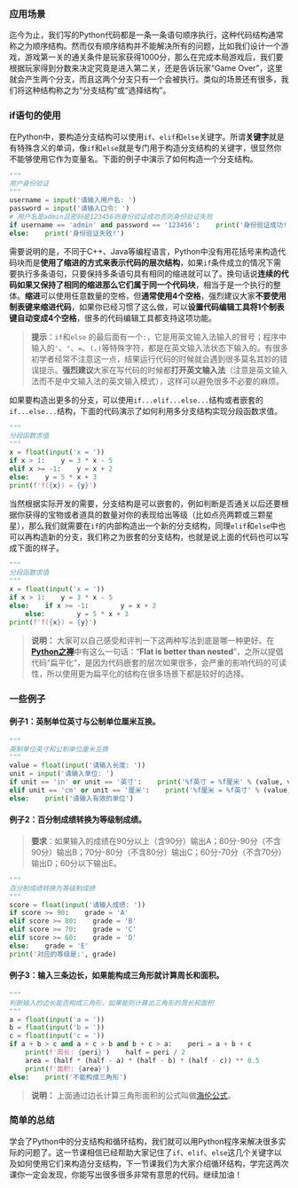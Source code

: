 ### 应用场景

迄今为止，我们写的Python代码都是一条一条语句顺序执行，这种代码结构通常称之为顺序结构。然而仅有顺序结构并不能解决所有的问题，比如我们设计一个游戏，游戏第一关的通关条件是玩家获得1000分，那么在完成本局游戏后，我们要根据玩家得到分数来决定究竟是进入第二关，还是告诉玩家“Game Over”，这里就会产生两个分支，而且这两个分支只有一个会被执行。类似的场景还有很多，我们将这种结构称之为“分支结构”或“选择结构”。

### if语句的使用

在Python中，要构造分支结构可以使用`if`、`elif`和`else`关键字。所谓**关键字**就是有特殊含义的单词，像`if`和`else`就是专门用于构造分支结构的关键字，很显然你不能够使用它作为变量名。下面的例子中演示了如何构造一个分支结构。

```python
"""
用户身份验证
"""
username = input('请输入用户名: ')
password = input('请输入口令: ')
# 用户名是admin且密码是123456则身份验证成功否则身份验证失败
if username == 'admin' and password == '123456':    print('身份验证成功!')
else:    print('身份验证失败!')
```

需要说明的是，不同于C++、Java等编程语言，Python中没有用花括号来构造代码块而是**使用了缩进的方式来表示代码的层次结构**，如果`if`条件成立的情况下需要执行多条语句，只要保持多条语句具有相同的缩进就可以了。换句话说**连续的代码如果又保持了相同的缩进那么它们属于同一个代码块**，相当于是一个执行的整体。**缩进**可以使用任意数量的空格，但**通常使用4个空格**，强烈建议大家**不要使用制表键来缩进代码**，如果你已经习惯了这么做，可以**设置代码编辑工具将1个制表键自动变成4个空格**，很多的代码编辑工具都支持这项功能。

> **提示**：`if`和`else` 的最后面有一个`:`，它是用英文输入法输入的冒号；程序中输入的`'`、`"`、`=`、`(`、`)`等特殊字符，都是在英文输入法状态下输入的。有很多初学者经常不注意这一点，结果运行代码的时候就会遇到很多莫名其妙的错误提示。**强烈建议**大家在写代码的时候都**打开英文输入法**（注意是英文输入法而不是中文输入法的英文输入模式），这样可以避免很多不必要的麻烦。

如果要构造出更多的分支，可以使用`if...elif...else...`结构或者嵌套的`if...else...`结构，下面的代码演示了如何利用多分支结构实现分段函数求值。

```python
"""
分段函数求值
"""
x = float(input('x = '))
if x > 1:    y = 3 * x - 5
elif x >= -1:    y = x + 2
else:    y = 5 * x + 3
print(f'f({x}) = {y}')
```

当然根据实际开发的需要，分支结构是可以嵌套的，例如判断是否通关以后还要根据你获得的宝物或者道具的数量对你的表现给出等级（比如点亮两颗或三颗星星），那么我们就需要在`if`的内部构造出一个新的分支结构，同理`elif`和`else`中也可以再构造新的分支，我们称之为嵌套的分支结构，也就是说上面的代码也可以写成下面的样子。

```python
"""
分段函数求值
"""
x = float(input('x = '))
if x > 1:    y = 3 * x - 5
else:    if x >= -1:        y = x + 2
    else:        y = 5 * x + 3
print(f'f({x}) = {y}')
```

> **说明：** 大家可以自己感受和评判一下这两种写法到底是哪一种更好。在[**Python之禅**](https://zhuanlan.zhihu.com/p/111843067)中有这么一句话：“**Flat is better than nested**”，之所以提倡代码“扁平化”，是因为代码嵌套的层次如果很多，会严重的影响代码的可读性，所以使用更为扁平化的结构在很多场景下都是较好的选择。

### 一些例子

#### 例子1：英制单位英寸与公制单位厘米互换。

```python
"""
英制单位英寸和公制单位厘米互换
"""
value = float(input('请输入长度: '))
unit = input('请输入单位: ')
if unit == 'in' or unit == '英寸':    print('%f英寸 = %f厘米' % (value, value * 2.54))
elif unit == 'cm' or unit == '厘米':    print('%f厘米 = %f英寸' % (value, value / 2.54))
else:    print('请输入有效的单位')
```

#### 例子2：百分制成绩转换为等级制成绩。

> **要求**：如果输入的成绩在90分以上（含90分）输出A；80分-90分（不含90分）输出B；70分-80分（不含80分）输出C；60分-70分（不含70分）输出D；60分以下输出E。

```python
"""
百分制成绩转换为等级制成绩
"""
score = float(input('请输入成绩: '))
if score >= 90:    grade = 'A'
elif score >= 80:    grade = 'B'
elif score >= 70:    grade = 'C'
elif score >= 60:    grade = 'D'
else:    grade = 'E'
print('对应的等级是:', grade)
```

#### 例子3：输入三条边长，如果能构成三角形就计算周长和面积。

```python
"""
判断输入的边长能否构成三角形，如果能则计算出三角形的周长和面积
"""
a = float(input('a = '))
b = float(input('b = '))
c = float(input('c = '))
if a + b > c and a + c > b and b + c > a:    peri = a + b + c
    print(f'周长: {peri}')    half = peri / 2
    area = (half * (half - a) * (half - b) * (half - c)) ** 0.5
    print(f'面积: {area}')
else:    print('不能构成三角形')
```

> **说明：** 上面通过边长计算三角形面积的公式叫做[海伦公式](https://zh.wikipedia.org/zh-hans/%E6%B5%B7%E4%BC%A6%E5%85%AC%E5%BC%8F)。

### 简单的总结

学会了Python中的分支结构和循环结构，我们就可以用Python程序来解决很多实际的问题了。这一节课相信已经帮助大家记住了`if`、`elif`、`else`这几个关键字以及如何使用它们来构造分支结构，下一节课我们为大家介绍循环结构，学完这两次课你一定会发现，你能写出很多很多非常有意思的代码。继续加油！